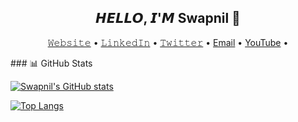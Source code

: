 <h2 align="center">𝙃𝙀𝙇𝙇𝙊, 𝙄'𝙈 Swapnil 👋</h2>
<p align="center">
  <a href="https://Swapnil-2503.github.io/Swapnil-2503">𝚆𝚎𝚋𝚜𝚒𝚝𝚎</a> •
  <a href="https://www.linkedin.com/in/swapnil-jadhav03">𝙻𝚒𝚗𝚔𝚎𝚍𝙸𝚗</a> •
  <a href="https://www.twitter.com/SwapNetFlix">𝚃𝚠𝚒𝚝𝚝𝚎𝚛</a> •
  <a href="mailto:Swapniljadhav6022@gmail.com">Email</a> •
  <a href="https://www.youtube.com/SwapNet">YouTube</a> •
</p>
### 📊 GitHub Stats

[![Swapnil's GitHub stats](https://github-readme-stats.vercel.app/api?username=Swapnil-2503&show_icons=true&theme=dracula)](https://github.com/anuraghazra/github-readme-stats)

[![Top Langs](https://github-readme-stats.vercel.app/api/top-langs/?username=Swapnil-2503&layout=compact&theme=dracula)](https://github.com/anuraghazra/github-readme-stats)
